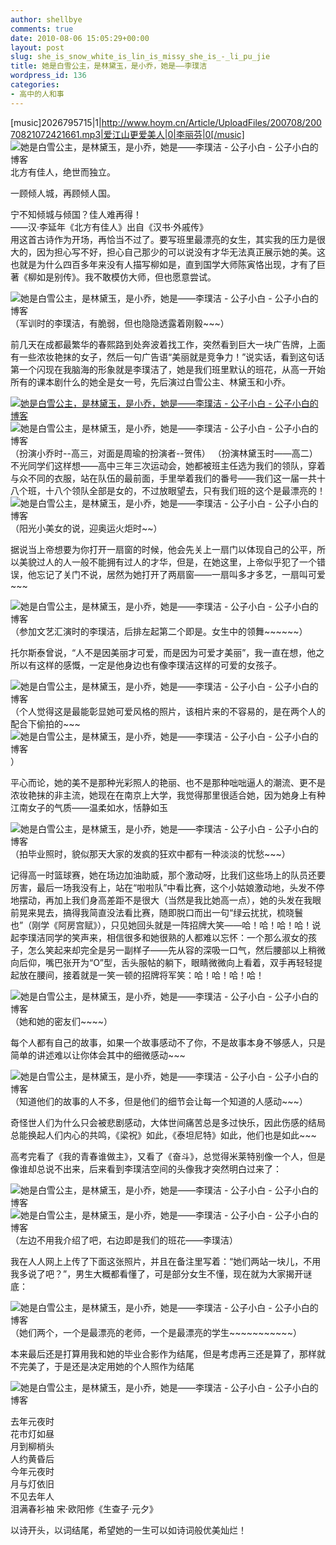 ```yaml
---
author: shellbye
comments: true
date: 2010-08-06 15:05:29+00:00
layout: post
slug: she_is_snow_white_is_lin_is_missy_she_is_-_li_pu_jie
title: 她是白雪公主，是林黛玉，是小乔，她是——李璞洁
wordpress_id: 136
categories:
- 高中的人和事
---
```


[music]2026795715|1|http://www.hoym.cn/Article/UploadFiles/200708/20070821072421661.mp3|爱江山更爱美人|0|李丽芬|0[/music]  
![她是白雪公主，是林黛玉，是小乔，她是——李璞洁 - 公子小白 - 公子小白的博客](http://img.bimg.126.net/photo/EaFtAtbuN7piJcgKdbyxMw==/5735897075409979891.jpg)  
北方有佳人，绝世而独立。  
  
一顾倾人城，再顾倾人国。  
  
宁不知倾城与倾国？佳人难再得！   
——汉·李延年《北方有佳人》出自《汉书·外戚传》  
用这首古诗作为开场，再恰当不过了。要写班里最漂亮的女生，其实我的压力是很大的，因为担心写不好，担心自己那少的可以说没有才华无法真正展示她的美。这也就是为什么四百多年来没有人描写柳如是，直到国学大师陈寅恪出现，才有了巨著《柳如是别传》。我不敢模仿大师，但也愿意尝试。  
  
![她是白雪公主，是林黛玉，是小乔，她是——李璞洁 - 公子小白 - 公子小白的博客](http://img.bimg.126.net/photo/c6r7Q-79GAuMCL0Q89G_MA==/5735897075409979892.jpg)  
（军训时的李璞洁，有脆弱，但也隐隐透露着刚毅~~~）  
  
前几天在成都最繁华的春熙路到处奔波着找工作，突然看到巨大一块广告牌，上面有一些浓妆艳抹的女子，然后一句广告语“美丽就是竞争力！”说实话，看到这句话第一个闪现在我脑海的形象就是李璞洁了，她是我们班里默认的班花，从高一开始所有的课本剧什么的她全是女一号，先后演过白雪公主、林黛玉和小乔。  
  
[![她是白雪公主，是林黛玉，是小乔，她是——李璞洁 - 公子小白 - 公子小白的博客](http://img.bimg.126.net/photo/3JXWcVYzOk10C3YsJ09MWQ==/5735897075409979893.jpg)](http://img.bimg.126.net/photo/3JXWcVYzOk10C3YsJ09MWQ==/5735897075409979893.jpg) ![她是白雪公主，是林黛玉，是小乔，她是——李璞洁 - 公子小白 - 公子小白的博客](http://img.bimg.126.net/photo/yO8B8ue5_aLX76rH2wcZOA==/5735897075409979894.jpg)  
（扮演小乔时--高三，对面是周瑜的扮演者--贺伟） （扮演林黛玉时——高二）  
不光同学们这样想——高中三年三次运动会，她都被班主任选为我们的领队，穿着与众不同的衣服，站在队伍的最前面，手里举着我们的番号——我们这一届一共十八个班，十八个领队全部是女的，不过放眼望去，只有我们班的这个是最漂亮的！  
![她是白雪公主，是林黛玉，是小乔，她是——李璞洁 - 公子小白 - 公子小白的博客](http://img.bimg.126.net/photo/7WIrIa3smLhQdrLL5GqrcA==/5735897075409979895.jpg)  
（阳光小美女的说，迎奥运火炬时~~）  
  
据说当上帝想要为你打开一扇窗的时候，他会先关上一扇门以体现自己的公平，所以美貌过人的人一般不能拥有过人的才华，但是，在她这里，上帝似乎犯了一个错误，他忘记了关门不说，居然为她打开了两扇窗——一扇叫多才多艺，一扇叫可爱~~~  
  
![她是白雪公主，是林黛玉，是小乔，她是——李璞洁 - 公子小白 - 公子小白的博客](http://img.bimg.126.net/photo/gbJ7dmWfJgC-8xyT3f9uRw==/5735897075409979877.jpg)  
（参加文艺汇演时的李璞洁，后排左起第二个即是。女生中的领舞~~~~~~）  
  
托尔斯泰曾说，“人不是因美丽才可爱，而是因为可爱才美丽”，我一直在想，他之所以有这样的感慨，一定是他身边也有像李璞洁这样的可爱的女孩子。  
  
![她是白雪公主，是林黛玉，是小乔，她是——李璞洁 - 公子小白 - 公子小白的博客](http://img.bimg.126.net/photo/fQDVn7C01r0IKfWMQqO2TA==/5735897075409979896.jpg)  
（个人觉得这是最能彰显她可爱风格的照片，该相片来的不容易的，是在两个人的配合下偷拍的~~~![她是白雪公主，是林黛玉，是小乔，她是——李璞洁 - 公子小白 - 公子小白的博客](http://img.bimg.126.net/photo/-kBoOQHEX19VkPgulC7C5A==/4828140275518095570.gif)）  
  
平心而论，她的美不是那种光彩照人的艳丽、也不是那种咄咄逼人的潮流、更不是浓妆艳抹的非主流，她现在在南京上大学，我觉得那里很适合她，因为她身上有种江南女子的气质——温柔如水，恬静如玉  
  
![她是白雪公主，是林黛玉，是小乔，她是——李璞洁 - 公子小白 - 公子小白的博客](http://img.bimg.126.net/photo/JDqESwSDUdtBv_Yt-4bXZg==/5735897075409979897.jpg)  
（拍毕业照时，貌似那天大家的发疯的狂欢中都有一种淡淡的忧愁~~~）  
  
记得高一时篮球赛，她在场边加油助威，那个激动呀，比我们这些场上的队员还要厉害，最后一场我没有上，站在“啦啦队”中看比赛，这个小姑娘激动地，头发不停地摆动，再加上我们身高差距不是很大（当然是我比她高一点），她的头发在我眼前晃来晃去，搞得我简直没法看比赛，随即脱口而出一句“绿云扰扰，梳晓鬟也”（刚学《阿房宫赋》），只见她回头就是一阵招牌大笑——哈！哈！哈！哈！说起李璞洁同学的笑声来，相信很多和她很熟的人都难以忘怀：一个那么淑女的孩子，怎么笑起来却完全是另一副样子——先从容的深吸一口气，然后腰部以上稍微向后仰，嘴巴张开为“O”型，舌头服帖的躺下，眼睛微微向上看着，双手再轻轻提起放在腰间，接着就是一笑一顿的招牌将军笑：哈！哈！哈！哈！  
  
![她是白雪公主，是林黛玉，是小乔，她是——李璞洁 - 公子小白 - 公子小白的博客](http://img.bimg.126.net/photo/-zagg0MVoTYET6g18R6mYg==/5735897075409979898.jpg)  
（她和她的密友们~~~~）  
  
每个人都有自己的故事，如果一个故事感动不了你，不是故事本身不够感人，只是简单的讲述难以让你体会其中的细微感动~~~  
  
![她是白雪公主，是林黛玉，是小乔，她是——李璞洁 - 公子小白 - 公子小白的博客](http://img.bimg.126.net/photo/CdnVvZe8gB0-uhjls3LgGQ==/5735897075409979899.jpg)  
（知道他们的故事的人不多，但是他们的细节会让每一个知道的人感动~~~）  
  
奇怪世人们为什么只会被悲剧感动，大体世间痛苦总是多过快乐，因此伤感的结局总能换起人们内心的共鸣，《梁祝》如此，《泰坦尼特》如此，他们也是如此~~~  
  
高考完看了《我的青春谁做主》，又看了《奋斗》，总觉得米莱特别像一个人，但是像谁却总说不出来，后来看到李璞洁空间的头像我才突然明白过来了：  
  
![她是白雪公主，是林黛玉，是小乔，她是——李璞洁 - 公子小白 - 公子小白的博客](http://img.bimg.126.net/photo/3k0u3KmRZCsmVjtWEDBfzg==/5735897075409979900.jpg)![她是白雪公主，是林黛玉，是小乔，她是——李璞洁 - 公子小白 - 公子小白的博客](http://img.bimg.126.net/photo/iI6dxQQJTyxqh-zYBFoESg==/5735897075409979901.jpg)  
（左边不用我介绍了吧，右边即是我们的班花——李璞洁）  
  
我在人人网上上传了下面这张照片，并且在备注里写着：“她们两站一块儿，不用我多说了吧？”，男生大概都看懂了，可是部分女生不懂，现在就为大家揭开谜底：  
  
![她是白雪公主，是林黛玉，是小乔，她是——李璞洁 - 公子小白 - 公子小白的博客](http://img.bimg.126.net/photo/xI6Y6E5iFANB5X9nWgZ_LA==/5735897075409979902.jpg)  
（她们两个，一个是最漂亮的老师，一个是最漂亮的学生~~~~~~~~~~~）  
  
本来最后还是打算用我和她的毕业合影作为结尾，但是考虑再三还是算了，那样就不完美了，于是还是决定用她的个人照作为结尾  
  
![她是白雪公主，是林黛玉，是小乔，她是——李璞洁 - 公子小白 - 公子小白的博客](http://img.bimg.126.net/photo/R73fauBdYV2462BPqUXgZA==/5735897075409979903.jpg)  
  
去年元夜时  
花市灯如昼  
月到柳梢头  
人约黄昏后   
今年元夜时  
月与灯依旧  
不见去年人  
泪满春衫袖 宋·欧阳修《生查子·元夕》  
  
以诗开头，以词结尾，希望她的一生可以如诗词般优美灿烂！
